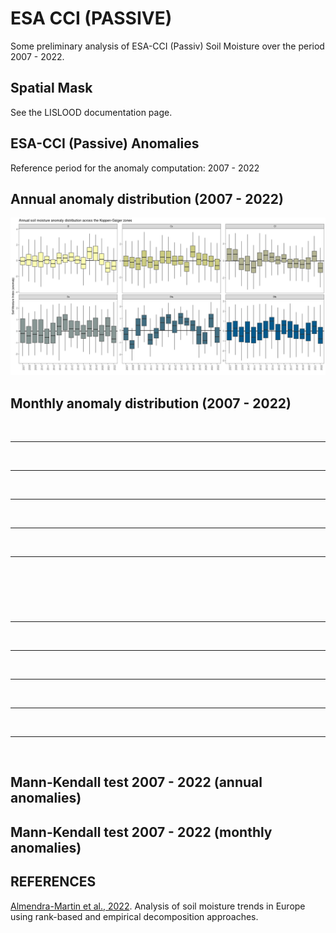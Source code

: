 # ESA CCI (PASSIVE)

Some preliminary analysis of ESA-CCI (Passiv) Soil Moisture over the period 2007 - 2022.

## Spatial Mask

See the LISLOOD documentation page.

## ESA-CCI (Passive) Anomalies

Reference period for the anomaly computation: 2007 - 2022

## Annual anomaly distribution (2007 - 2022)

![](img/esaccidpassive/boxplot_soil_moisture_annual_anomaly_esacci.png)

## Monthly anomaly distribution (2007 - 2022)

![]()

---

![]()

---

![]()

---

![]()

---

![]()

---

![]()
---

![]()

---

![]()

---

![]()

---

![]()

---

![]()

---

![]()


## Mann-Kendall test 2007 - 2022 (annual anomalies)



## Mann-Kendall test 2007 - 2022 (monthly anomalies)







## REFERENCES

[Almendra-Martin et al., 2022](https://www.sciencedirect.com/science/article/pii/S0921818122001357#f0005). Analysis of soil moisture trends in Europe using rank-based and empirical decomposition approaches.

